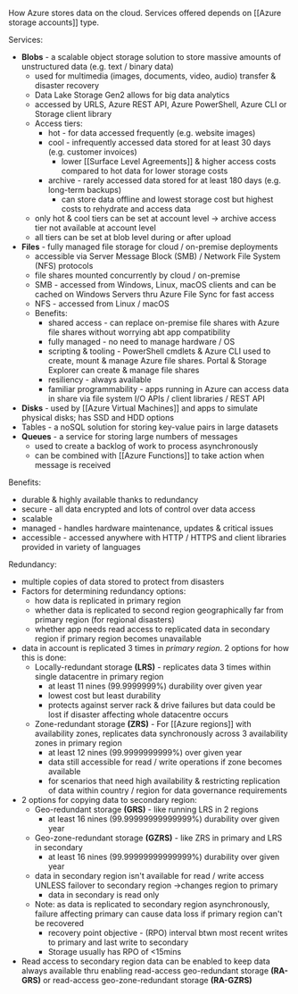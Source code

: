 How Azure stores data on the cloud. Services offered depends on [[Azure storage accounts]] type.

Services:
- **Blobs** - a scalable object storage solution to store massive amounts of unstructured data (e.g. text / binary data)
	- used for multimedia (images, documents, video, audio) transfer & disaster recovery
	- Data Lake Storage Gen2 allows for big data analytics
	- accessed by URLS, Azure REST API, Azure PowerShell, Azure CLI or Storage client library
	- Access tiers:
		- hot - for data accessed frequently (e.g. website images)
		- cool - infrequently accessed data stored for at least 30 days (e.g. customer invoices)
			- lower [[Surface Level Agreements]] & higher access costs compared to hot data for lower storage costs
		- archive - rarely accessed data stored for at least 180 days (e.g. long-term backups)
			- can store data offline and lowest storage cost but highest costs to rehydrate and access data
	- only hot & cool tiers can be set at account level -> archive access tier not available at account level
	- all tiers can be set at blob level during or after upload
- **Files** - fully managed file storage for cloud / on-premise deployments
	- accessible via Server Message Block (SMB) / Network File System (NFS) protocols
	- file shares mounted concurrently by cloud / on-premise
	- SMB - accessed from Windows, Linux, macOS clients and can be cached on Windows Servers thru Azure File Sync for fast access
	- NFS - accessed from Linux / macOS
	- Benefits:
		- shared access - can replace on-premise file shares with Azure file shares without worrying abt app compatibility
		- fully managed - no need to manage hardware / OS
		- scripting & tooling - PowerShell cmdlets & Azure CLI used to create, mount & manage Azure file shares. Portal & Storage Explorer can create & manage file shares
		- resiliency - always available
		- familiar programmability - apps running in Azure can access data in share via file system I/O APIs / client libraries / REST API
- **Disks** - used by [[Azure Virtual Machines]] and apps to simulate physical disks; has SSD and HDD options
- Tables - a noSQL solution for storing key-value pairs in large datasets
- **Queues** - a service for storing large numbers of messages
	- used to create a backlog of work to process asynchronously
	- can be combined with [[Azure Functions]] to take action when message is received

Benefits:
- durable & highly available thanks to redundancy
- secure - all data encrypted and lots of control over data access
- scalable
- managed - handles hardware maintenance, updates & critical issues
- accessible - accessed anywhere with HTTP / HTTPS and client libraries provided in variety of languages

Redundancy:
- multiple copies of data stored to protect from disasters
- Factors for determining redundancy options:
	- how data is replicated in primary region
	- whether data is replicated to second region geographically far from primary region (for regional disasters)
	- whether app needs read access to replicated data in secondary region if primary region becomes unavailable
- data in account is replicated 3 times in *primary region*. 2 options for how this is done:
	- Locally-redundant storage **(LRS)** - replicates data 3 times within single datacentre in primary region
		- at least 11 nines (99.9999999%) durability over given year
		- lowest cost but least durability
		- protects against server rack & drive failures but data could be lost if disaster affecting whole datacentre occurs
	- Zone-redundant storage **(ZRS)** - For [[Azure regions]] with availability zones, replicates data synchronously across 3 availability zones in primary region
		- at least 12 nines (99.9999999999%) over given year
		- data still accessible for read / write operations if zone becomes available
		- for scenarios that need high availability & restricting replication of data within country / region for data governance requirements
- 2 options for copying data to secondary region:
	- Geo-redundant storage **(GRS)** - like running LRS in 2 regions
		- at least 16 nines (99.99999999999999%) durability over given year
	- Geo-zone-redundant storage **(GZRS)** - like ZRS in primary and LRS in secondary
		- at least 16 nines (99.99999999999999%) durability over given year
	- data in secondary region isn't available for read / write access UNLESS failover to secondary region ->changes region to primary
		- data in secondary is read only
	- Note: as data is replicated to secondary region asynchronously, failure affecting primary can cause data loss if primary region can't be recovered
		- recovery point objective - (RPO) interval btwn most recent writes to primary and last write to secondary
		- Storage usually has RPO of <15mins
- Read access to secondary region data can be enabled to keep data always available thru enabling read-access geo-redundant storage **(RA-GRS)** or read-access geo-zone-redundant storage **(RA-GZRS)**